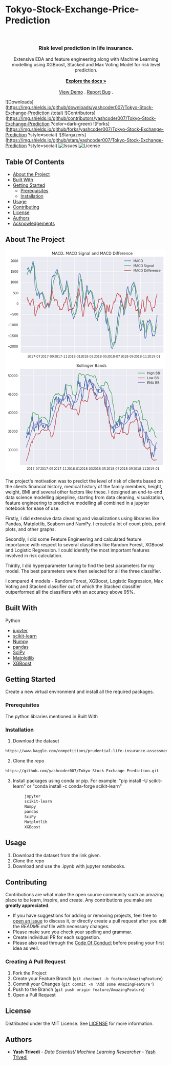 # Tokyo-Stock-Exchange-Price-Prediction

<br/>
<p align="center">
  <h3 align="center">Risk level prediction in life insurance.</h3>

  <p align="center">
    Extensive EDA and feature engineering along with Machine Learning modelling using XGBoost, Stacked and Max Voting Model for risk level prediction.
    <br/>
    <br/>
    <a href="https://github.com/yashcoder007/Tokyo-Stock-Exchange-Prediction"><strong>Explore the docs »</strong></a>
    <br/>
    <br/>
    <a href="https://github.com/yashcoder007/Tokyo-Stock-Exchange-Prediction
">View Demo</a>
    .
    <a href="https://github.com/yashcoder007/Tokyo-Stock-Exchange-Prediction
/issues">Report Bug</a>
    .
  </p>
</p>

![Downloads](https://img.shields.io/github/downloads/yashcoder007/Tokyo-Stock-Exchange-Prediction
/total) ![Contributors](https://img.shields.io/github/contributors/yashcoder007/Tokyo-Stock-Exchange-Prediction
?color=dark-green) ![Forks](https://img.shields.io/github/forks/yashcoder007/Tokyo-Stock-Exchange-Prediction
?style=social) ![Stargazers](https://img.shields.io/github/stars/yashcoder007/Tokyo-Stock-Exchange-Prediction
?style=social) ![Issues](https://img.shields.io/github/issues/yashcoder007/Tokyo-Stock-Exchange-Prediction) ![License](https://img.shields.io/github/license/yashcoder007/Tokyo-Stock-Exchange-Prediction) 

## Table Of Contents

* [About the Project](#about-the-project)
* [Built With](#built-with)
* [Getting Started](#getting-started)
  * [Prerequisites](#prerequisites)
  * [Installation](#installation)
* [Usage](#usage)
* [Contributing](#contributing)
* [License](#license)
* [Authors](#authors)
* [Acknowledgements](#acknowledgements)

## About The Project

![Screen Shot](down1.png)
![Screen Shot](down2.png)

The project's motivation was to predict the level of risk of clients based on the clients financial history, medical history of the family members, height, weight, BMI and several other factors like these. I designed an end-to-end data science modelling pipepline, starting from data cleaning, visualization, feature engineering to predictive modelling all combined in a jupyter notebook for ease of use. 

Firstly, I did extensive data cleaning and visualizations using libraries like Pandas, Matplotlib, Seaborn and NumPy. I created a lot of count plots, point plots, and other graphs.

Secondly, I did some Feature Engineering and calculated feature importance with respect to several classifiers like Random Forest, XGBoost and Logistic Regression. I could identify the most important features involved in risk calculation.

Thirdly, I did hyperparameter tuning to find the best parameters for my model. The best parameters were then selected for all the three classifier.

I compared 4 models - Random Forest, XGBoost, Logistic Regression, Max Voting and Stacked classifier out of which the Stacked classifier outperformed all the classifiers with an accuracy above 95%.





## Built With

Python

* [jupyter ](https://jupyter.org/)
* [scikit-learn](https://scikit-learn.org/stable/)
* [Numpy](https://numpy.org/)
* [pandas](https://pandas.pydata.org/)
* [SciPy](https://scipy.org/)
* [Matplotlib](https://matplotlib.org/)
* [XGBoost](https://xgboost.readthedocs.io/en/stable/parameter.html)


## Getting Started

Create a new virtual environment and install all the required packages.

### Prerequisites

The python libraries mentioned in Built With

### Installation

1. Download the dataset
```sh
https://www.kaggle.com/competitions/prudential-life-insurance-assessment
```
2. Clone the repo

```sh
https://github.com/yashcoder007/Tokyo-Stock-Exchange-Prediction.git
```
3. Install packages using  conda or pip.
For example:  "pip install -U scikit-learn" or "conda install -c conda-forge scikit-learn"

            jupyter
            scikit-learn
            Numpy
            pandas
            SciPy
            Matplotlib
            XGBoost

## Usage

1. Download the dataset from the link given.
2. Clone the repo
3. Download and use the .ipynb with jupyter notebooks.



## Contributing

Contributions are what make the open source community such an amazing place to be learn, inspire, and create. Any contributions you make are **greatly appreciated**.
* If you have suggestions for adding or removing projects, feel free to [open an issue](https://github.com/yashcoder007/Risk-Prediction-in-Life-Insurance/issues) to discuss it, or directly create a pull request after you edit the *README.md* file with necessary changes.
* Please make sure you check your spelling and grammar.
* Create individual PR for each suggestion.
* Please also read through the [Code Of Conduct](https://github.com/yashcoder007/Tokyo-Stock-Exchange-Prediction.git/blob/main/CODE_OF_CONDUCT.md) before posting your first idea as well.

### Creating A Pull Request

1. Fork the Project
2. Create your Feature Branch (`git checkout -b feature/AmazingFeature`)
3. Commit your Changes (`git commit -m 'Add some AmazingFeature'`)
4. Push to the Branch (`git push origin feature/AmazingFeature`)
5. Open a Pull Request

## License

Distributed under the MIT License. See [LICENSE](https://github.com/yashcoder007/Tokyo-Stock-Exchange-Prediction.git/blob/main/LICENSE.md) for more information.

## Authors

* **Yash Trivedi** - *Data Scientist/ Machine Learning Researcher* - [Yash Trivedi](https://github.com/yashcoder007)
